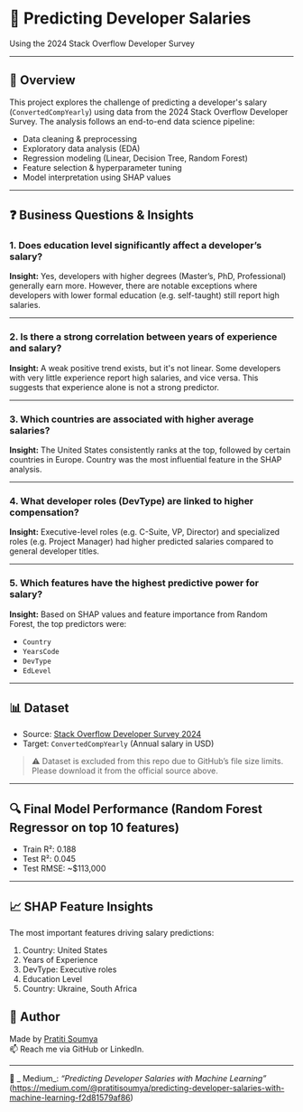 # 🧠 Predicting Developer Salaries  
Using the 2024 Stack Overflow Developer Survey

---

## 📌 Overview

This project explores the challenge of predicting a developer's salary (`ConvertedCompYearly`) using data from the 2024 Stack Overflow Developer Survey. The analysis follows an end-to-end data science pipeline:

- Data cleaning & preprocessing  
- Exploratory data analysis (EDA)  
- Regression modeling (Linear, Decision Tree, Random Forest)  
- Feature selection & hyperparameter tuning  
- Model interpretation using SHAP values  

---

## ❓ Business Questions & Insights

### 1. **Does education level significantly affect a developer’s salary?**
**Insight:** Yes, developers with higher degrees (Master’s, PhD, Professional) generally earn more. However, there are notable exceptions where developers with lower formal education (e.g. self-taught) still report high salaries.

---

### 2. **Is there a strong correlation between years of experience and salary?**
**Insight:** A weak positive trend exists, but it's not linear. Some developers with very little experience report high salaries, and vice versa. This suggests that experience alone is not a strong predictor.

---

### 3. **Which countries are associated with higher average salaries?**
**Insight:** The United States consistently ranks at the top, followed by certain countries in Europe. Country was the most influential feature in the SHAP analysis.

---

### 4. **What developer roles (DevType) are linked to higher compensation?**
**Insight:** Executive-level roles (e.g. C-Suite, VP, Director) and specialized roles (e.g. Project Manager) had higher predicted salaries compared to general developer titles.

---

### 5. **Which features have the highest predictive power for salary?**
**Insight:** Based on SHAP values and feature importance from Random Forest, the top predictors were:
- `Country`
- `YearsCode`
- `DevType`
- `EdLevel`

---

## 📊 Dataset

- Source: [Stack Overflow Developer Survey 2024](https://insights.stackoverflow.com/survey)
- Target: `ConvertedCompYearly` (Annual salary in USD)

> ⚠️ Dataset is excluded from this repo due to GitHub’s file size limits. Please download it from the official source above.

---

## 🔍 Final Model Performance (Random Forest Regressor on top 10 features)

- Train R²: 0.188  
- Test R²: 0.045  
- Test RMSE: ~$113,000

---

## 📈 SHAP Feature Insights

The most important features driving salary predictions:

1. Country: United States  
2. Years of Experience  
3. DevType: Executive roles  
4. Education Level  
5. Country: Ukraine, South Africa

## 🧾 Author

Made by [Pratiti Soumya](https://github.com/pratiti-soumya)  
📫 Reach me via GitHub or LinkedIn.

---


📖 _ Medium_: _“Predicting Developer Salaries with Machine Learning”_ (https://medium.com/@pratitisoumya/predicting-developer-salaries-with-machine-learning-f2d81579af86)

